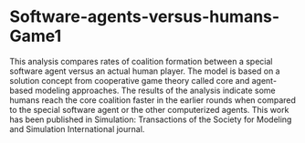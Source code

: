 # Software-agents-versus-humans-Game1
This analysis compares rates of coalition formation between a special software agent versus an actual human player. The model is based on a solution concept from cooperative game theory called core and agent-based modeling approaches. The results of the analysis indicate some humans reach the core coalition faster in the earlier rounds when compared to the special software agent or the other computerized agents. This work has been published in Simulation: Transactions of the Society for Modeling and Simulation International journal. 
